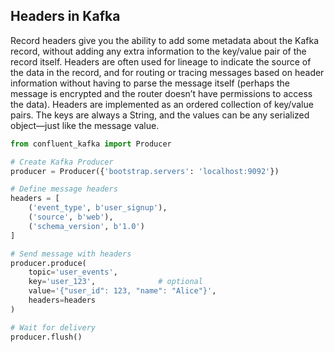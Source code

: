 ## Headers in Kafka

Record headers give you the ability to add some metadata about the Kafka record, without adding any extra information to the key/value pair of the record itself. Headers are often used for lineage to indicate the source of
the data in the record, and for routing or tracing messages based on header information without having to parse the
message itself (perhaps the message is encrypted and the router doesn’t have permissions to access the data). Headers are implemented as an ordered collection of key/value pairs. The keys are always a String, and the values can be any serialized object—just like the message value.

```python
from confluent_kafka import Producer

# Create Kafka Producer
producer = Producer({'bootstrap.servers': 'localhost:9092'})

# Define message headers
headers = [
    ('event_type', b'user_signup'),
    ('source', b'web'),
    ('schema_version', b'1.0')
]

# Send message with headers
producer.produce(
    topic='user_events',
    key='user_123',              # optional
    value='{"user_id": 123, "name": "Alice"}',
    headers=headers
)

# Wait for delivery
producer.flush()
```